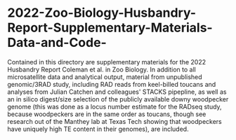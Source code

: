 # 2022-Zoo-Biology-Husbandry-Report-Supplementary-Materials-Data-and-Code-
Contained in this directory are supplementary materials for the 2022 Husbandry Report Coleman et al. in Zoo Biology. In addition to all microsatellite data and analytical output, material from unpublished genomic/3RAD study, including RAD reads from keel-billed toucans and analyses from Julian Catchen and colleagues' STACKS pipepline, as well as an in silico digest/size selection of the publicly available downy woodpecker genome (this was done as a locus number estimate for the RADseq study, because woodpeckers are in the same order as toucans, though see research out of the Manthey lab at Texas Tech showing that woodpeckers have uniquely high TE content in their genomes), are included. 
